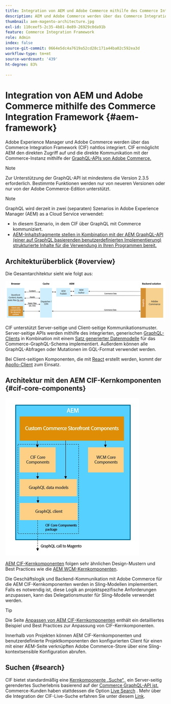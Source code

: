 ```yaml
---
title: Integration von AEM und Adobe Commerce mithilfe des Commerce Integration Framework
description: AEM und Adobe Commerce werden über das Commerce Integration Framework (CIF) nahtlos integriert. CIF ermöglicht AEM den Zugriff auf eine Adobe Commerce-Instanz und die Kommunikation mit Adobe Commerce über GraphQL. Darüber hinaus können AEM-Autoren Produkt- und Kategorieauswahlen sowie die Produktkonsole verwenden, um Produkt- und Kategoriedaten zu durchsuchen, die bei Bedarf aus Adobe Commerce abgerufen werden. Darüber hinaus bietet CIF eine vordefinierte Storefront, die Geschäftsprojekte beschleunigen kann.
thumbnail: aem-magento-architecture.jpg
exl-id: 110ceef5-2c35-4b81-8e89-26929c0da91b
feature: Commerce Integration Framework
role: Admin
index: false
source-git-commit: 0664e5dc4a7619a52cd28c171a44ba02c592ea3d
workflow-type: tm+mt
source-wordcount: '439'
ht-degree: 83%

---
```



# Integration von AEM und Adobe Commerce mithilfe des Commerce Integration Framework {#aem-framework}

Adobe Experience Manager und Adobe Commerce werden über das Commerce Integration Framework (CIF) nahtlos integriert. CIF ermöglicht AEM den direkten Zugriff auf und die direkte Kommunikation mit der Commerce-Instanz mithilfe der [GraphQL-APIs von Adobe Commerce.](https://devdocs.magento.com/guides/v2.4/graphql/)

>[!NOTE]
>
> Zur Unterstützung der GraphQL-API ist mindestens die Version 2.3.5 erforderlich. Bestimmte Funktionen werden nur von neueren Versionen oder nur von der Adobe Commerce-Edition unterstützt.

>[!NOTE]
>
>GraphQL wird derzeit in zwei (separaten) Szenarios in Adobe Experience Manager (AEM) as a Cloud Service verwendet:
>
>* In diesem Szenario, in dem CIF über GraphQL mit Commerce kommuniziert.
>* [AEM-Inhaltsfragmente stellen in Kombination mit der AEM GraphQL-API (einer auf GraphQL basierenden benutzerdefinierten Implementierung) strukturierte Inhalte für die Verwendung in Ihren Programmen bereit.](/help/headless/graphql-api/content-fragments.md)

## Architekturüberblick {#overview}

Die Gesamtarchitektur sieht wie folgt aus:

![CIF-Architekturübersicht](../assets/AEM_Magento_Architecture.png)

CIF unterstützt Server-seitige und Client-seitige Kommunikationsmuster.
Server-seitige APIs werden mithilfe des integrierten, generischen [GraphQL-Clients](https://github.com/adobe/commerce-cif-graphql-client) in Kombination mit einem [Satz generierter Datenmodelle](https://github.com/adobe/commerce-cif-magento-graphql) für das Commerce-GraphQL-Schema implementiert. Außerdem können alle GraphQL-Abfragen oder Mutationen im GQL-Format verwendet werden.

Bei Client-seitigen Komponenten, die mit [React](https://reactjs.org/) erstellt werden, kommt der [Apollo-Client](https://www.apollographql.com/docs/react/) zum Einsatz.

## Architektur mit den AEM CIF-Kernkomponenten {#cif-core-components}

![Architektur mit den AEM CIF-Kernkomponenten](../assets/cif-component-architecture.jpg)

[AEM CIF-Kernkomponenten](https://github.com/adobe/aem-core-cif-components) folgen sehr ähnlichen Design-Mustern und Best Practices wie die [AEM WCM-Kernkomponenten](https://github.com/adobe/aem-core-wcm-components).

Die Geschäftslogik und Backend-Kommunikation mit Adobe Commerce für die AEM CIF-Kernkomponenten werden in Sling-Modellen implementiert. Falls es notwendig ist, diese Logik an projektspezifische Anforderungen anzupassen, kann das Delegationsmuster für Sling-Modelle verwendet werden.

>[!TIP]
>
>Die Seite [Anpassen von AEM CIF-Kernkomponenten](/help/commerce-cloud/cif-storefront/customizing/customize-cif-components.md) enthält ein detailliertes Beispiel und Best Practices zur Anpassung von CIF-Kernkomponenten.

Innerhalb von Projekten können AEM CIF-Kernkomponenten und benutzerdefinierte Projektkomponenten den konfigurierten Client für einen mit einer AEM-Seite verknüpften Adobe Commerce-Store über eine Sling-kontextsensible Konfiguration abrufen.

## Suchen {#search}

CIF bietet standardmäßig eine [Kernkomponente „Suche“, &#x200B;](https://www.aemcomponents.dev/content/core-components-examples/library/commerce/search.html) ein Server-seitig gerendertes Sucherlebnis basierend auf der [Commerce GraphQL-API ist.](https://developer.adobe.com/commerce/webapi/graphql/) Commerce-Kunden haben stattdessen die Option [Live Search](https://experienceleague.adobe.com/docs/commerce-merchant-services/live-search/guide-overview.html?lang=de) . Mehr über die Integration der CIF-Live-Suche erfahren Sie unter diesem [Link](/help/commerce-cloud/cif-storefront/integrating/live-search-plp.md).
